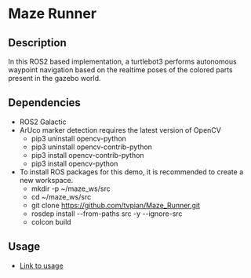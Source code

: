 # Maze Runner
## Description
In this ROS2 based implementation, a turtlebot3 performs autonomous waypoint navigation based on the realtime poses of the colored parts present in the gazebo world.

## Dependencies
- ROS2 Galactic
- ArUco marker detection requires the latest version of OpenCV
  - pip3 uninstall opencv-python
  - pip3 uninstall opencv-contrib-python
  - pip3 install opencv-contrib-python
  - pip3 install opencv-python
- To install ROS packages for this demo, it is recommended to create a new
workspace.
    - mkdir -p ~/maze_ws/src
    - cd ~/maze_ws/src
    - git clone https://github.com/tvpian/Maze_Runner.git
    - rosdep install --from-paths src -y --ignore-src
    - colcon build
  

## Usage
- [Link to usage](./group1_final/readme.md)